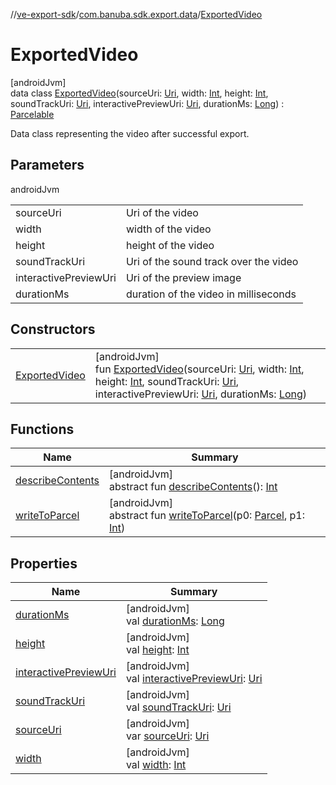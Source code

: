 //[ve-export-sdk](../../../index.md)/[com.banuba.sdk.export.data](../index.md)/[ExportedVideo](index.md)

# ExportedVideo

[androidJvm]\
data class [ExportedVideo](index.md)(sourceUri: [Uri](https://developer.android.com/reference/kotlin/android/net/Uri.html), width: [Int](https://kotlinlang.org/api/latest/jvm/stdlib/kotlin/-int/index.html), height: [Int](https://kotlinlang.org/api/latest/jvm/stdlib/kotlin/-int/index.html), soundTrackUri: [Uri](https://developer.android.com/reference/kotlin/android/net/Uri.html), interactivePreviewUri: [Uri](https://developer.android.com/reference/kotlin/android/net/Uri.html), durationMs: [Long](https://kotlinlang.org/api/latest/jvm/stdlib/kotlin/-long/index.html)) : [Parcelable](https://developer.android.com/reference/kotlin/android/os/Parcelable.html)

Data class representing the video after successful export.

## Parameters

androidJvm

| | |
|---|---|
| sourceUri | Uri of the video |
| width | width of the video |
| height | height of the video |
| soundTrackUri | Uri of the sound track over the video |
| interactivePreviewUri | Uri of the preview image |
| durationMs | duration of the video in milliseconds |

## Constructors

| | |
|---|---|
| [ExportedVideo](-exported-video.md) | [androidJvm]<br>fun [ExportedVideo](-exported-video.md)(sourceUri: [Uri](https://developer.android.com/reference/kotlin/android/net/Uri.html), width: [Int](https://kotlinlang.org/api/latest/jvm/stdlib/kotlin/-int/index.html), height: [Int](https://kotlinlang.org/api/latest/jvm/stdlib/kotlin/-int/index.html), soundTrackUri: [Uri](https://developer.android.com/reference/kotlin/android/net/Uri.html), interactivePreviewUri: [Uri](https://developer.android.com/reference/kotlin/android/net/Uri.html), durationMs: [Long](https://kotlinlang.org/api/latest/jvm/stdlib/kotlin/-long/index.html)) |

## Functions

| Name | Summary |
|---|---|
| [describeContents](index.md#-1578325224%2FFunctions%2F545878494) | [androidJvm]<br>abstract fun [describeContents](index.md#-1578325224%2FFunctions%2F545878494)(): [Int](https://kotlinlang.org/api/latest/jvm/stdlib/kotlin/-int/index.html) |
| [writeToParcel](index.md#-1754457655%2FFunctions%2F545878494) | [androidJvm]<br>abstract fun [writeToParcel](index.md#-1754457655%2FFunctions%2F545878494)(p0: [Parcel](https://developer.android.com/reference/kotlin/android/os/Parcel.html), p1: [Int](https://kotlinlang.org/api/latest/jvm/stdlib/kotlin/-int/index.html)) |

## Properties

| Name | Summary |
|---|---|
| [durationMs](duration-ms.md) | [androidJvm]<br>val [durationMs](duration-ms.md): [Long](https://kotlinlang.org/api/latest/jvm/stdlib/kotlin/-long/index.html) |
| [height](height.md) | [androidJvm]<br>val [height](height.md): [Int](https://kotlinlang.org/api/latest/jvm/stdlib/kotlin/-int/index.html) |
| [interactivePreviewUri](interactive-preview-uri.md) | [androidJvm]<br>val [interactivePreviewUri](interactive-preview-uri.md): [Uri](https://developer.android.com/reference/kotlin/android/net/Uri.html) |
| [soundTrackUri](sound-track-uri.md) | [androidJvm]<br>val [soundTrackUri](sound-track-uri.md): [Uri](https://developer.android.com/reference/kotlin/android/net/Uri.html) |
| [sourceUri](source-uri.md) | [androidJvm]<br>var [sourceUri](source-uri.md): [Uri](https://developer.android.com/reference/kotlin/android/net/Uri.html) |
| [width](width.md) | [androidJvm]<br>val [width](width.md): [Int](https://kotlinlang.org/api/latest/jvm/stdlib/kotlin/-int/index.html) |

